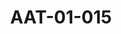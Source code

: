 ---
pid: AAT-01-015
title: AAT-01-015
language: ar
collection: عبد الرحمن علي طه
original_label: 
rights: فدوى علي طه
location_of_original: فدوى علي طه
photographer_or_studio: 
scanned_from: photograph 25 by 20.2
_date: '1952'
location: 
description: مفاوضات الهلالي مع الاستقلاليين
additional_notes: 'من اليمين الى اليسار يحيى نور ، ابراهيم احمد ، عبد الخالق حسونه
  ، عبد الله الفاضل ، الهلالي باشا ، محمد صالح الشنقيطي، عبد الرحمن على طه ، بابو
  نمر '
permission_display: 'yes'
on_server: 'no'
on_website: 'no'
permalink: "/archive/ar/aat-01-015.html"
layout: photo-page
---